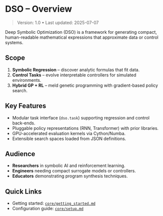 # DSO – Overview

> Version: 1.0 • Last updated: 2025-07-07

Deep Symbolic Optimization (DSO) is a framework for generating compact, human-readable mathematical expressions that approximate data or control systems.

## Scope

1. **Symbolic Regression** – discover analytic formulas that fit data.
2. **Control Tasks** – evolve interpretable controllers for simulated environments.
3. **Hybrid GP + RL** – meld genetic programming with gradient-based policy search.

## Key Features

- Modular task interface (`dso.task`) supporting regression and control back-ends.
- Pluggable policy representations (RNN, Transformer) with prior libraries.
- GPU-accelerated evaluation kernels via Cython/Numba.
- Extensible search spaces loaded from JSON definitions.

## Audience

- **Researchers** in symbolic AI and reinforcement learning.
- **Engineers** needing compact surrogate models or controllers.
- **Educators** demonstrating program synthesis techniques.

## Quick Links

- Getting started: [`core/getting_started.md`](core/getting_started.md)
- Configuration guide: [`core/setup.md`](core/setup.md)
